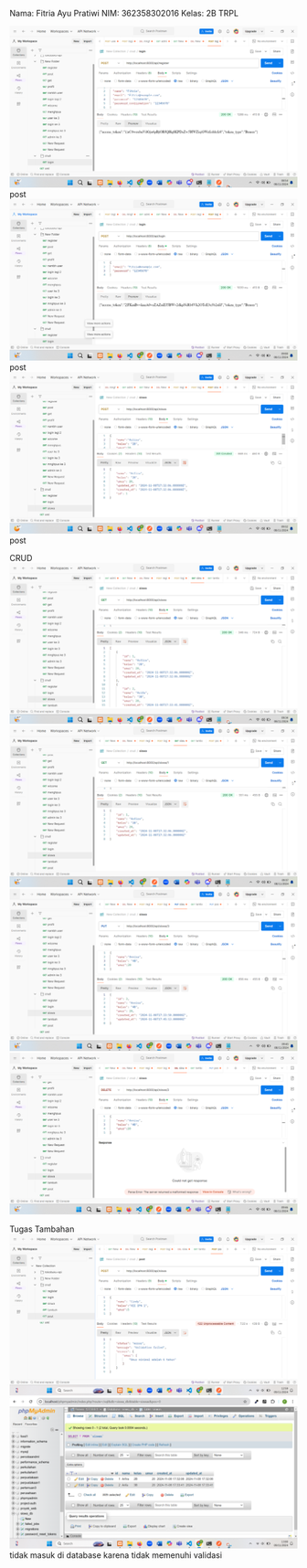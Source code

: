Nama: Fitria Ayu Pratiwi
NIM: 362358302016
Kelas: 2B TRPL

![register](image.png) post
![login](image-1.png)post
![siswa](image-2.png)post

CRUD
![post](image-3.png)
![get berdasarkan id 1](image-4.png)
![put](image-5.png)
![delete](image-6.png)

Tugas Tambahan
![post](image-8.png)
![hasil](image-9.png) tidak masuk di database karena tidak memenuhi validasi
